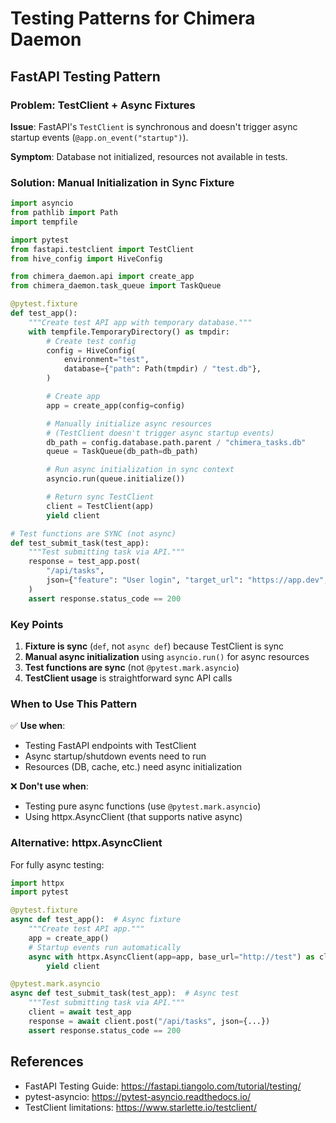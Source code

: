 # Testing Patterns for Chimera Daemon

## FastAPI Testing Pattern

### Problem: TestClient + Async Fixtures
**Issue**: FastAPI's `TestClient` is synchronous and doesn't trigger async startup events (`@app.on_event("startup")`).

**Symptom**: Database not initialized, resources not available in tests.

### Solution: Manual Initialization in Sync Fixture

```python
import asyncio
from pathlib import Path
import tempfile

import pytest
from fastapi.testclient import TestClient
from hive_config import HiveConfig

from chimera_daemon.api import create_app
from chimera_daemon.task_queue import TaskQueue

@pytest.fixture
def test_app():
    """Create test API app with temporary database."""
    with tempfile.TemporaryDirectory() as tmpdir:
        # Create test config
        config = HiveConfig(
            environment="test",
            database={"path": Path(tmpdir) / "test.db"},
        )

        # Create app
        app = create_app(config=config)

        # Manually initialize async resources
        # (TestClient doesn't trigger async startup events)
        db_path = config.database.path.parent / "chimera_tasks.db"
        queue = TaskQueue(db_path=db_path)

        # Run async initialization in sync context
        asyncio.run(queue.initialize())

        # Return sync TestClient
        client = TestClient(app)
        yield client

# Test functions are SYNC (not async)
def test_submit_task(test_app):
    """Test submitting task via API."""
    response = test_app.post(
        "/api/tasks",
        json={"feature": "User login", "target_url": "https://app.dev", "priority": 5},
    )
    assert response.status_code == 200
```

### Key Points

1. **Fixture is sync** (`def`, not `async def`) because TestClient is sync
2. **Manual async initialization** using `asyncio.run()` for async resources
3. **Test functions are sync** (not `@pytest.mark.asyncio`)
4. **TestClient usage** is straightforward sync API calls

### When to Use This Pattern

✅ **Use when**:
- Testing FastAPI endpoints with TestClient
- Async startup/shutdown events need to run
- Resources (DB, cache, etc.) need async initialization

❌ **Don't use when**:
- Testing pure async functions (use `@pytest.mark.asyncio`)
- Using httpx.AsyncClient (that supports native async)

### Alternative: httpx.AsyncClient

For fully async testing:
```python
import httpx
import pytest

@pytest.fixture
async def test_app():  # Async fixture
    """Create test API app."""
    app = create_app()
    # Startup events run automatically
    async with httpx.AsyncClient(app=app, base_url="http://test") as client:
        yield client

@pytest.mark.asyncio
async def test_submit_task(test_app):  # Async test
    """Test submitting task via API."""
    client = await test_app
    response = await client.post("/api/tasks", json={...})
    assert response.status_code == 200
```

## References

- FastAPI Testing Guide: https://fastapi.tiangolo.com/tutorial/testing/
- pytest-asyncio: https://pytest-asyncio.readthedocs.io/
- TestClient limitations: https://www.starlette.io/testclient/
